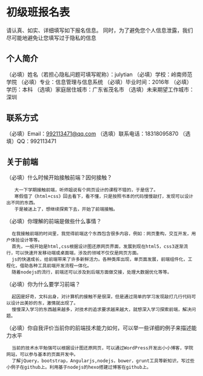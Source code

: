 # 初级班报名表

请认真、如实、详细填写如下报名信息。
同时，为了避免您个人信息泄露，我们尽可能地避免让您填写过于隐私的信息

## 个人简介

（必填）姓名（若担心隐私问题可填写昵称）：julytian
（必填）学校：岭南师范学院
（必填）专业：信息管理与信息系统
（必填）毕业时间：2016年
（必填）学历：本科
（选填）家庭居住城市：广东省茂名市
（选填）未来期望工作城市：深圳

## 联系方式

（必填）Email：992113471@qq.com
（选填）联系电话：18318095870
（选填）QQ：992113471

## 关于前端

（必填）什么时候开始接触前端？因何接触？

       大一下学期接触前端，听师姐说有个网页设计的课程不错的，于是信了。
       寒假借了《html+css》回去看下，看不懂，只是按照书本的代码慢慢敲打，发现可以设计出不同的东西。
       于是被迷上了，想继续探索下去，开始了前端接触。
       
（必填）你理解的前端是做些什么事情？

      在我接触前端的时间里，我觉得前端这个东西包含很多内容，例如：网页重构，交互开发，用户体验设计等等。
      首先，一般开始是html,css根据设计图还原网页界面，发展到现在html5，css3逐渐流行，可以快速开发移动端或桌面端，涉及的领域不仅仅是网页方面。
      js的快速成长，给前端带来了许多新鲜活力。各种类库出现，单页面发展，前端组件化，工程化，借助各种工具前端开发流程一体化。
      随着nodejs的流行，前端还可以涉及到后端方面做交接，处理大数据优化等等。
      
（必填）你为什么要学习前端？

      起因是好奇，文科出身，对计算机的接触不是很深，但是通过简单的学习发现敲打几行代码可以设计出美妙的东，激情就出现了。
      慢慢深入学习的东西越来越多，对技术的追求要求越来越大，就想深入学习探索前端，解决问题。
      
（必填）你自我评价当前你的前端技术能力如何，可以举一些详细的例子来描述能力水平

      当前的技术水平勉强可以根据设计图还原网页，可以通过WordPress开发出小小博客，学院网站，可以参与基本的页面开发中。
      了解jQuery，bootstrap，Angularjs,nodejs，bower，grunt工具等新知识，写过些小例子在github上。利用基于nodejs的hexo搭建过博客在github上。
